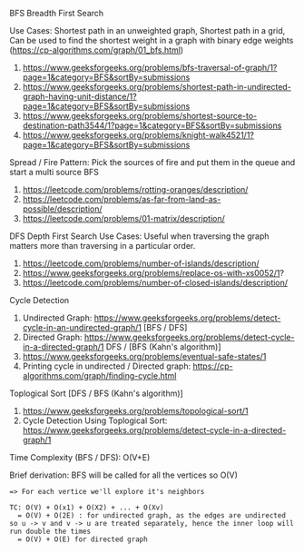 BFS Breadth First Search

Use Cases: Shortest path in an unweighted graph, Shortest path in a grid, Can be used to find the shortest weight in a graph with binary edge weights (https://cp-algorithms.com/graph/01_bfs.html)
  1. https://www.geeksforgeeks.org/problems/bfs-traversal-of-graph/1?page=1&category=BFS&sortBy=submissions
  2. https://www.geeksforgeeks.org/problems/shortest-path-in-undirected-graph-having-unit-distance/1?page=1&category=BFS&sortBy=submissions
  3. https://www.geeksforgeeks.org/problems/shortest-source-to-destination-path3544/1?page=1&category=BFS&sortBy=submissions
  4. https://www.geeksforgeeks.org/problems/knight-walk4521/1?page=1&category=BFS&sortBy=submissions

Spread / Fire Pattern: Pick the sources of fire and put them in the queue and start a multi source BFS
  1. https://leetcode.com/problems/rotting-oranges/description/
  2. https://leetcode.com/problems/as-far-from-land-as-possible/description/
  3. https://leetcode.com/problems/01-matrix/description/

DFS Depth First Search
Use Cases: Useful when traversing the graph matters more than traversing in a particular order.
  1. https://leetcode.com/problems/number-of-islands/description/
  2. https://www.geeksforgeeks.org/problems/replace-os-with-xs0052/1?
  3. https://leetcode.com/problems/number-of-closed-islands/description/

Cycle Detection
1. Undirected Graph: https://www.geeksforgeeks.org/problems/detect-cycle-in-an-undirected-graph/1 [BFS / DFS]
2. Directed Graph: https://www.geeksforgeeks.org/problems/detect-cycle-in-a-directed-graph/1 DFS / [BFS (Kahn's algorithm)]
3. https://www.geeksforgeeks.org/problems/eventual-safe-states/1
4. Printing cycle in undirected / Directed graph: https://cp-algorithms.com/graph/finding-cycle.html

Toplogical Sort [DFS / BFS (Kahn's algorithm)]
1. https://www.geeksforgeeks.org/problems/topological-sort/1
2. Cycle Detection Using Toplogical Sort: https://www.geeksforgeeks.org/problems/detect-cycle-in-a-directed-graph/1

 Time Complexity (BFS / DFS): O(V+E)
  
  Brief derivation: BFS will be called for all the vertices so O(V)
    
    => For each vertice we'll explore it's neighbors 
    
    TC: O(V) + O(x1) + O(X2) + ... + O(Xv)
      = O(V) + O(2E) : for undirected graph, as the edges are undirected so u -> v and v -> u are treated separately, hence the inner loop will run double the times
      = O(V) + O(E) for directed graph
